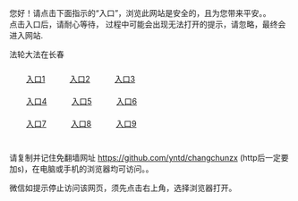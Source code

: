 您好！请点击下面指示的“入口”，浏览此网站是安全的，且为您带来平安。。 <br/>
点击入口后，请耐心等待， 过程中可能会出现无法打开的提示，请忽略，最终会进入网站. </br>

法轮大法在长春<br/>
<div style="padding:10px"><a style="margin:20px" target="_blank" href="https://degc99fkn0ke6.cloudfront.net/2Qpsp?rywfma" id="ccLink1" rel="nofollow">入口1</a> <a target="_blank" style="margin:20px" href="https://d1q42npscxjfci.cloudfront.net/2Qpsp?obuaxbsk" id="ccLink2" rel="nofollow">入口2</a> <a style="margin:20px" target="_blank" href="https://d2u4f1wtrytly7.cloudfront.net/2Qpsp?tsljaxrl" id="ccLink3" rel="nofollow">入口3</a></div>

<div style="padding:10px" ><a style="margin:20px" target="_blank" href="https://degc99fkn0ke6.cloudfront.net/2Qpsp?rywfma" id="ccLink4" rel="nofollow">入口4</a> <a style="margin:20px" href="https://d1q42npscxjfci.cloudfront.net/2Qpsp?obuaxbsk" target="_blank" id="ccLink5" rel="nofollow">入口5</a> <a style="margin:20px" href="https://d2u4f1wtrytly7.cloudfront.net/2Qpsp?tsljaxrl" target="_blank" id="ccLink6" rel="nofollow">入口6</a></div>

<div style="padding:10px"><a style="margin:20px" target="_blank" href="https://degc99fkn0ke6.cloudfront.net/2Qpsp?rywfma" id="ccLink7" rel="nofollow">入口7</a> <a style="margin:20px" href="https://d1q42npscxjfci.cloudfront.net/2Qpsp?obuaxbsk" target="_blank" id="ccLink8" rel="nofollow">入口8</a> <a style="margin:20px" target="_blank" href="https://d2u4f1wtrytly7.cloudfront.net/2Qpsp?tsljaxrl" id="ccLink9" rel="nofollow">入口9</a></div>

<br/>



请复制并记住免翻墙网址 https://github.com/yntd/changchunzx (http后一定要加s)，在电脑或手机的浏览器均可访问。。<br/>

微信如提示停止访问该网页，须先点击右上角，选择浏览器打开。
